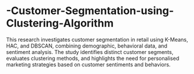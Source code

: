 # -Customer-Segmentation-using-Clustering-Algorithm
This research investigates customer segmentation in retail using K-Means, HAC, and DBSCAN, combining demographic, behavioral data, and sentiment analysis. The study identifies distinct customer segments, evaluates clustering methods, and highlights the need for personalised marketing strategies based on customer sentiments and behaviors.
